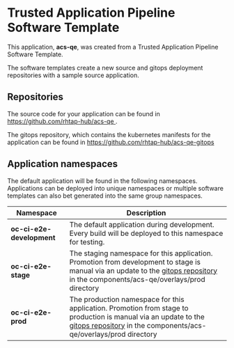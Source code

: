 # Trusted Application Pipeline Software Template

This application, **acs-qe**, was created from a Trusted Application Pipeline Software Template.

The software templates create a new source and gitops deployment repositories with a sample source application. 

## Repositories

The source code for your application can be found in [https://github.com/rhtap-hub/acs-qe ](https://github.com/rhtap-hub/acs-qe ).
 
The gitops repository, which contains the kubernetes manifests for the application can be found in 
[https://github.com/rhtap-hub/acs-qe-gitops ](https://github.com/rhtap-hub/acs-qe-gitops ) 

## Application namespaces 

The default application will be found in the following namespaces. Applications can be deployed into unique namespaces or multiple software templates can also bet generated into the same group namespaces.  

|  Namespace   |  Description   |  
| -------- | -------- |   
| **oc-ci-e2e-development** | The default application during development. Every build will be deployed to this namespace for testing. | 
| **oc-ci-e2e-stage** | The staging namespace for this application. Promotion from development to stage is manual via an update to the [gitops repository](https://github.com/rhtap-hub/acs-qe-gitops ) in the components/acs-qe/overlays/prod directory |  
| **oc-ci-e2e-prod** | The production namespace for this application. Promotion from stage to production is manual via an update to the [gitops repository](https://github.com/rhtap-hub/acs-qe-gitops ) in the components/acs-qe/overlays/prod directory | 